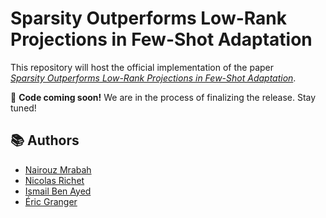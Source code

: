 # Sparsity Outperforms Low-Rank Projections in Few-Shot Adaptation

This repository will host the official implementation of the paper  
[*Sparsity Outperforms Low-Rank Projections in Few-Shot Adaptation*](https://arxiv.org/).

🔧 **Code coming soon!** We are in the process of finalizing the release. Stay tuned!

## 📚 Authors
- [Nairouz Mrabah](https://scholar.google.com/citations?user=pJm5B2YAAAAJ&hl=en)  
- [Nicolas Richet]()  
- [Ismail Ben Ayed](https://scholar.google.com/citations?user=29vyUccAAAAJ&hl=en)  
- [Éric Granger](https://scholar.google.ca/citations?user=TmfbdagAAAAJ&hl=en)
